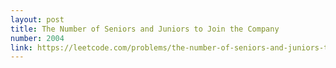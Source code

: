 ```yaml
---
layout: post
title: The Number of Seniors and Juniors to Join the Company
number: 2004
link: https://leetcode.com/problems/the-number-of-seniors-and-juniors-to-join-the-company
---
```

